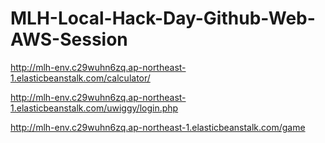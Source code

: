 # MLH-Local-Hack-Day-Github-Web-AWS-Session


http://mlh-env.c29wuhn6zq.ap-northeast-1.elasticbeanstalk.com/calculator/

http://mlh-env.c29wuhn6zq.ap-northeast-1.elasticbeanstalk.com/uwiggy/login.php


http://mlh-env.c29wuhn6zq.ap-northeast-1.elasticbeanstalk.com/game
